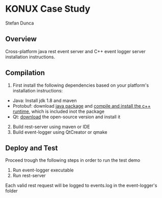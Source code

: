 KONUX Case Study
===================================================

Stefan Dunca

Overview
--------

Cross-platform java rest event server and C++ event logger server installation instructions.

Compilation
------------------------------
1) First install the following dependencies based on your platform's installation instructions:
 * Java: Install jdk 1.8 and maven
 * Protobuf: download [java package](https://github.com/google/protobuf/releases/download/v3.5.1/protobuf-java-3.5.1.zip)
 and [compile and install the c++ runtime](https://github.com/google/protobuf/blob/master/src/README.md),
 which is included inot the package
 * Qt: [download](https://www.qt.io/download) the open-source version and install it 

2) Build rest-server using maven or IDE
3) Build event-logger using QtCreator or qmake

Deploy and Test
-----------------------------

Proceed trough the following steps in order to run the test demo
1) Run event-logger executable
2) Run rest-server

Each valid rest request will be logged to events.log in the event-logger's folder